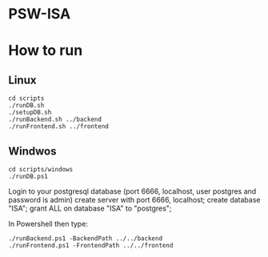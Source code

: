 # PSW-ISA

# How to run

## Linux

	cd scripts
	./runDB.sh 
	./setupDB.sh
	./runBackend.sh ../backend
	./runFrontend.sh ../frontend

## Windwos


	cd scripts/windows
	./runDB.ps1

Login to your postgresql database (port 6666, localhost, user postgres and password is admin)
	create server with port 6666, localhost;
	create database "ISA"; 
	grant ALL on database "ISA" to "postgres";

In Powershell then type:

	./runBackend.ps1 -BackendPath ../../backend
	./runFrontend.ps1 -FrontendPath ../../frontend
